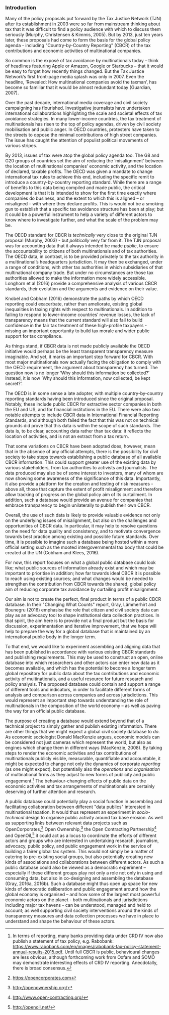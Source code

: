 ### Introduction

Many of the policy proposals put forward by the Tax Justice Network (TJN) after its establishment in 2003 were so far from mainstream thinking about tax that it was difficult to find a policy audience with which to discuss them seriously (Murphy, Christensen & Kimmis, 2005). But by 2013, just ten years later, these proposals had come to form the basis for the global policy agenda - including "Country-by-Country Reporting" (CBCR) of the tax contributions and economic activities of multinational companies.

So common is the exposé of tax avoidance by multinationals today – think of headlines featuring Apple or Amazon, Google or Starbucks – that it would be easy to forget how recently things changed. But the Tax Justice Network’s first front-page media splash was only in 2007. Even the headline, ‘Revealed: How multinational companies avoid the taxman’, has become so familiar that it would be almost redundant today (Guardian, 2007).

Over the past decade, international media coverage and civil society campaigning has flourished. Investigative journalists have undertaken international collaborations highlighting the scale and societal effects of tax avoidance strategies. In many lower-income countries, the tax treatment of multinationals has risen to the top of policy agendas, driven by civil society mobilisation and public anger. In OECD countries, protesters have taken to the streets to oppose the minimal contributions of high street companies. The issue has caught the attention of populist political movements of various stripes.

By 2013, issues of tax were atop the global policy agenda too. The G8 and G20 groups of countries set the aim of reducing the ‘misalignment’ between the location of multinational companies’ economic activity, and the location of declared, taxable profits. The OECD was given a mandate to change international tax rules to achieve this end, including the specific remit to introduce a country-by-country reporting standard. While there are a range of benefits to this data being compiled and made public, the critical development is that it is intended to show for the first time exactly where companies do business, and the extent to which this is aligned – or misaligned – with where they declare profits. This is would not be a smoking gun to establish that a specific tax avoidance structure has been at play; but it could be a powerful instrument to help a variety of different actors to know where to investigate further, and what the scale of the problem may be.

The OECD standard for CBCR is *technically* very close to the original TJN proposal (Murphy, 2003)  - but *politically* very far from it. The TJN proposal was for accounting data that it always intended be made *public*, to ensure the accountability to citizens of both multinationals and of tax authorities. The OECD data, in contrast, is to be provided privately to the tax authority in a multinational’s headquarters jurisdiction. It may then be exchanged, under a range of conditions, with other tax authorities in which subsidiaries of that multinational company trade. But under no circumstances are those tax authorities allowed to make the information more widely accessible. Longhorn et al (2016) provide a comprehensive analysis of various CBCR standards, their evolution and the arguments and evidence on their value.

Knobel and Cobham (2016) demonstrate the paths by which OECD reporting could exacerbate, rather than ameliorate, existing global inequalities in taxing rights with respect to multinationals. In addition to failing to respond to lower-income countries’ revenue losses, the lack of transparency means that the current standard will also fail to build confidence in the fair tax treatment of these high-profile taxpayers - missing an important opportunity to build tax morale and wider public support for tax compliance.

As things stand, if CBCR data is not made publicly available the OECD initiative would perhaps be the least transparent transparency measure imaginable. And yet, it marks an important step forward for CBCR. With most major multinationals now actually facing the obligation to comply with the OECD requirement, the argument about transparency has turned. The question now is no longer ‘Why should this information be collected?’ Instead, it is now ‘Why should this information, now collected, be kept secret?’.

The OECD is in some sense a late adopter, with multiple country-by-country reporting standards having been introduced since the original proposal. Notably, these include public CBCR for extractive sector companies in both the EU and US, and for financial institutions in the EU. There were also two notable attempts to include CBCR data in International Financial Reporting Standards, and although both failed the fact that this was not on technical grounds did prove that this data is within the scope of such standards. The data is, to be clear, accounting data rather than tax data: it reflects the location of activities, and is not an extract from a tax return.

That some variations on CBCR have been adopted does, however, mean that in the absence of any official attempts, there is the possibility for civil society to take steps towards establishing a public database of all available CBCR information. This could support greater use of the existing data by various stakeholders, from tax authorities to activists and journalists. The data produced may also be of some interest to investors, many of whom are now showing some awareness of the significance of this data. Importantly, it also provide a platform for the creation and testing of risk measures - above all, those that capture the extent of profit misalignment and therefore allow tracking of progress on the global policy aim of its curtailment. In addition, such a database would provide an avenue for companies that embrace transparency to begin unilaterally to publish their own CBCR.

Overall, the use of such data is likely to provide valuable evidence not only on the underlying issues of misalignment, but also on the challenges and opportunities of CBCR data. In particular, it may help to resolve questions on the need for data quality and consistency, and to motivate convergence towards best practice among existing and possible future standards. Over time, it is possible to imagine such a database being hosted within a more official setting such as the mooted intergovernmental tax body that could be created at the UN (Cobham and Klees, 2016).

For now, this report focuses on what a global public database could look like; what public sources of information already exist and which may be important to prioritise in addition; how far towards ideal CBCR it is possible to reach using existing sources; and what changes would be needed to strengthen the contribution from CBCR towards the shared, global policy aim of reducing corporate tax avoidance by curtailing profit misalignment.

Our aim is not to create the perfect, final product in terms of a public CBCR database. In their "Changing What Counts" report, Gray, Lämmerhirt and Bounegru (2016) emphasise the role that citizen and civil society data can play as an advocacy tool to shape institutional data collection practices. In that spirit, the aim here is to provide not a final product but the basis for discussion, experimentation and iterative improvement, that we hope will help to prepare the way for a global database that is maintained by an international public body in the longer term.

To that end, we would like to experiment assembling and aligning data that has been published in accordance with various existing CBCR standards and publishing requirements. This may be used to construct an open, online database into which researchers and other actors can enter new data as it becomes available, and which has the potential to become a longer term global repository for public data about the tax contributions and economic activity of multinationals, and a useful resource for future research and policy analysis. The proposed database could contain and support a range of different tools and indicators, in order to facilitate different forms of analysis and comparison across companies and across jurisdictions. This would represent an important step towards understanding the role of multinationals in the composition of the world economy – as well as paving the way for an official public database.

The purpose of creating a database would extend beyond that of a technical project to simply gather and publish existing information. There are other things that we might expect a global civil society database to *do*. As economic sociologist Donald MacKenzie argues, economic models can be considered not just cameras which represent the world, but also as engines which change them in different ways (MacKenzie, 2008). By taking steps to render the economic activities and tax contributions of multinationals publicly visible, measurable, quantifiable and accountable, it might be expected to change not only the dynamics of corporate *reporting* (as one might expect), but potentially also the *operations* and *organisation* of multinational firms as they adjust to new forms of publicity and public engagement.[^27] The behaviour-changing effects of public data on the economic activities and tax arrangements of multinationals are certainly deserving of further attention and research.

A public database could potentially play a social function in assembling and facilitating collaboration between different "data publics" interested in multinational taxation. It would thus represent an experiment in *socio-technical* design to organise public activity around tax base erosion. As well as supporting links between relevant data projects such as OpenCorporates,[^1] Open Ownership,[^2] the Open Contracting Partnership[^3] and OpenOil,[^4] it could act as a locus to coordinate the efforts of different actors and groups who are interested in undertaking research, journalism, advocacy, public policy, and public engagement work in the service of building a fairer global tax system. This would not simply be a matter of catering to pre-existing social groups, but also potentially creating new kinds of associations and collaborations between different actors. As such a public database could also be viewed as a democratic experiment – especially if these different groups play not only a role not only in using and consuming data, but also in co-designing and assembling the database (Gray, 2016a, 2016b). Such a database might thus open up space for new kinds of democratic deliberation and public engagement around how the global economy is organised – and how some of the largest most powerful economic actors on the planet - both multinationals and jurisdictions including major tax havens - can be understood, managed and held to account; as well supporting civil society interventions around the kinds of transparency measures and data collection processes we have in place to understand and shape the behaviour of these actors.

[^1]: https://opencorporates.com
[^2]: http://openownership.org/
[^3]: http://www.open-contracting.org/
[^4]: http://openoil.net/
[^27]: In terms of reporting, many banks providing data under CRD IV now also publish a statement of tax policy, e.g. Rabobank: https://www.rabobank.com/en/images/rabobank-tax-policy-statement-annual-results-2015.pdf. Until full CBCR is public, behavioural changes are less obvious, although forthcoming work from Oxfam and  SOMO may demonstrate interesting  effects of CRD IV reporting. Anecdotally, there is broad consensus.
